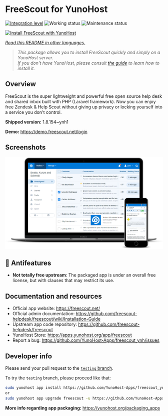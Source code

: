 <!--
N.B.: This README was automatically generated by <https://github.com/YunoHost/apps/tree/master/tools/readme_generator>
It shall NOT be edited by hand.
-->

# FreeScout for YunoHost

[![Integration level](https://dash.yunohost.org/integration/freescout.svg)](https://ci-apps.yunohost.org/ci/apps/freescout/) ![Working status](https://ci-apps.yunohost.org/ci/badges/freescout.status.svg) ![Maintenance status](https://ci-apps.yunohost.org/ci/badges/freescout.maintain.svg)

[![Install FreeScout with YunoHost](https://install-app.yunohost.org/install-with-yunohost.svg)](https://install-app.yunohost.org/?app=freescout)

*[Read this README in other languages.](./ALL_README.md)*

> *This package allows you to install FreeScout quickly and simply on a YunoHost server.*  
> *If you don't have YunoHost, please consult [the guide](https://yunohost.org/install) to learn how to install it.*

## Overview

FreeScout is the super lightweight and powerful free open source help desk and shared inbox built with PHP (Laravel framework). Now you can enjoy free Zendesk & Help Scout without giving up privacy or locking yourself into a service you don't control.

**Shipped version:** 1.8.154~ynh1

**Demo:** <https://demo.freescout.net/login>

## Screenshots

![Screenshot of FreeScout](./doc/screenshots/screenshot.png)

## :red_circle: Antifeatures

- **Not totally free upstream**: The packaged app is under an overall free license, but with clauses that may restrict its use.

## Documentation and resources

- Official app website: <https://freescout.net/>
- Official admin documentation: <https://github.com/freescout-helpdesk/freescout/wiki/Installation-Guide>
- Upstream app code repository: <https://github.com/freescout-helpdesk/freescout>
- YunoHost Store: <https://apps.yunohost.org/app/freescout>
- Report a bug: <https://github.com/YunoHost-Apps/freescout_ynh/issues>

## Developer info

Please send your pull request to the [`testing` branch](https://github.com/YunoHost-Apps/freescout_ynh/tree/testing).

To try the `testing` branch, please proceed like that:

```bash
sudo yunohost app install https://github.com/YunoHost-Apps/freescout_ynh/tree/testing --debug
or
sudo yunohost app upgrade freescout -u https://github.com/YunoHost-Apps/freescout_ynh/tree/testing --debug
```

**More info regarding app packaging:** <https://yunohost.org/packaging_apps>
